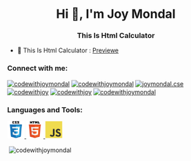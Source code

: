 <h1 align="center">Hi 👋, I'm Joy Mondal</h1>
<h3 align="center">This Is Html Calculator </h3>

- 🔭 This Is Html Calculator : [Previewe](https://codewithjoymondal.com/joycalculator.html)

<h3 align="left">Connect with me:</h3>
<p align="left">
<a href="https://dev.to/codewithjoymondal" target="blank"><img align="center" src="https://cdn.jsdelivr.net/npm/simple-icons@3.0.1/icons/dev-dot-to.svg" alt="codewithjoymondal" height="30" width="40" /></a>
<a href="https://linkedin.com/in/codewithjoymondal" target="blank"><img align="center" src="https://raw.githubusercontent.com/rahuldkjain/github-profile-readme-generator/master/src/images/icons/Social/linked-in-alt.svg" alt="codewithjoymondal" height="30" width="40" /></a>
<a href="https://fb.com/joymondal.cse" target="blank"><img align="center" src="https://raw.githubusercontent.com/rahuldkjain/github-profile-readme-generator/master/src/images/icons/Social/facebook.svg" alt="joymondal.cse" height="30" width="40" /></a>
<a href="https://www.youtube.com/c/codewithjoy" target="blank"><img align="center" src="https://raw.githubusercontent.com/rahuldkjain/github-profile-readme-generator/master/src/images/icons/Social/youtube.svg" alt="codewithjoy" height="30" width="40" /></a>
<a href="https://www.hackerrank.com/codewithjoy" target="blank"><img align="center" src="https://raw.githubusercontent.com/rahuldkjain/github-profile-readme-generator/master/src/images/icons/Social/hackerrank.svg" alt="codewithjoy" height="30" width="40" /></a>
<a href="https://www.leetcode.com/codewithjoymondal" target="blank"><img align="center" src="https://raw.githubusercontent.com/rahuldkjain/github-profile-readme-generator/master/src/images/icons/Social/leet-code.svg" alt="codewithjoymondal" height="30" width="40" /></a>
</p>

<h3 align="left">Languages and Tools:</h3>
<p align="left"> <a href="https://www.w3schools.com/css/" target="_blank"> <img src="https://raw.githubusercontent.com/devicons/devicon/master/icons/css3/css3-original-wordmark.svg" alt="css3" width="40" height="40"/> </a> <a href="https://www.w3.org/html/" target="_blank"> <img src="https://raw.githubusercontent.com/devicons/devicon/master/icons/html5/html5-original-wordmark.svg" alt="html5" width="40" height="40"/> </a> <a href="https://developer.mozilla.org/en-US/docs/Web/JavaScript" target="_blank"> <img src="https://raw.githubusercontent.com/devicons/devicon/master/icons/javascript/javascript-original.svg" alt="javascript" width="40" height="40"/> </a> </p>

<p>&nbsp;<img align="center" src="https://github-readme-stats.vercel.app/api?username=codewithjoymondal&show_icons=true&locale=en" alt="codewithjoymondal" /></p>
